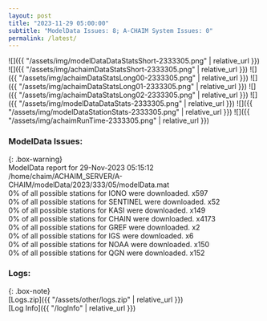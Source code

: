 ```yaml
---
layout: post
title: "2023-11-29 05:00:00"
subtitle: "ModelData Issues: 8; A-CHAIM System Issues: 0"
permalink: /latest/
---
```


![]({{ "/assets/img/modelDataDataStatsShort-2333305.png" | relative_url }})
![]({{ "/assets/img/achaimDataStatsShort-2333305.png" | relative_url }})
![]({{ "/assets/img/achaimDataStatsLong00-2333305.png" | relative_url }})
![]({{ "/assets/img/achaimDataStatsLong01-2333305.png" | relative_url }})
![]({{ "/assets/img/achaimDataStatsLong02-2333305.png" | relative_url }})
![]({{ "/assets/img/modelDataDataStats-2333305.png" | relative_url }})
![]({{ "/assets/img/modelDataStationStats-2333305.png" | relative_url }})
![]({{ "/assets/img/achaimRunTime-2333305.png" | relative_url }})


### ModelData Issues:  
  
{: .box-warning}  
 ModelData report for 29-Nov-2023 05:15:12   
 /home/chaim/ACHAIM_SERVER/A-CHAIM/modelData/2023/333/05/modelData.mat   
 0% of all possible stations for IONO were downloaded. x597   
 0% of all possible stations for SENTINEL were downloaded. x52   
 0% of all possible stations for KASI were downloaded. x149   
 0% of all possible stations for CHAIN were downloaded. x4173   
 0% of all possible stations for GREF were downloaded. x2   
 0% of all possible stations for IGS were downloaded. x6   
 0% of all possible stations for NOAA were downloaded. x150   
 0% of all possible stations for QGN were downloaded. x152   
  


### Logs:  
  
{: .box-note}  
[Logs.zip]({{ "/assets/other/logs.zip" | relative_url }})  
[Log Info]({{ "/logInfo" | relative_url }})  
